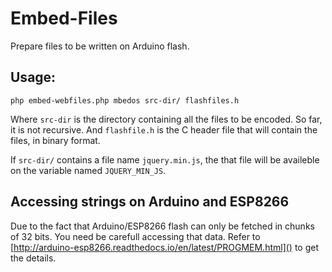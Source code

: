 # Embed-Files

Prepare files to be written on Arduino flash.

## Usage:

```
php embed-webfiles.php mbedos src-dir/ flashfiles.h
```

Where `src-dir` is the directory containing all the files to be encoded. So far,
it is not recursive. And `flashfile.h` is the C header file that will contain
the files, in binary format.

If `src-dir/` contains a file name `jquery.min.js`, the that file will be
availeble on the variable named `JQUERY_MIN_JS`.

## Accessing strings on Arduino and ESP8266

Due to the fact that Arduino/ESP8266 flash can only be fetched in chunks of 32
bits. You need be carefull accessing that data. Refer to
[http://arduino-esp8266.readthedocs.io/en/latest/PROGMEM.html]() to get the
details.
